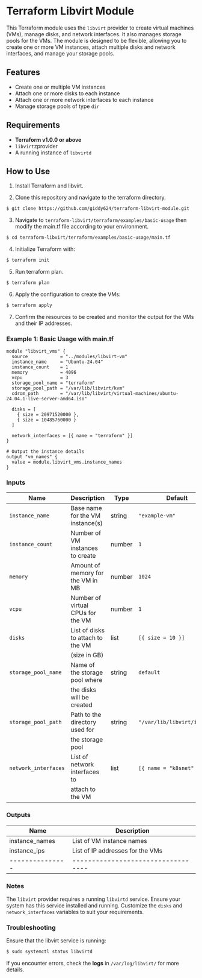 # Terraform Libvirt Module

This Terraform module uses the `libvirt` provider to create virtual machines (VMs), manage disks, and network interfaces. It also manages storage pools for the VMs. The module is designed to be flexible, allowing you to create one or more VM instances, attach multiple disks and network interfaces, and manage your storage pools.

## Features

- Create one or multiple VM instances
- Attach one or more disks to each instance
- Attach one or more network interfaces to each instance
- Manage storage pools of type `dir`

## Requirements

- **Terraform v1.0.0 or above**
- `libvirt`zprovider
- A running instance of `libvirtd`

## How to Use
1. Install Terraform and libvirt.

2. Clone this repository and navigate to the terraform directory.
```bash
$ git clone https://github.com/giddy624/terraform-libvirt-module.git
```
3. Navigate to `terraform-libvirt/terraform/examples/basic-usage` then modify the main.tf file according to your environment.
```bash
$ cd terraform-libvirt/terraform/examples/basic-usage/main.tf
```
4. Initialize Terraform with:
```bash
$ terraform init
``` 
5. Run terraform plan.
```bash
$ terraform plan
```
6. Apply the configuration to create the VMs:
```bash
$ terraform apply
```

7. Confirm the resources to be created and monitor the output for the VMs and their IP addresses.

### Example 1: Basic Usage with main.tf
```hcl
module "libvirt_vms" {
  source            = "../modules/libvirt-vm"
  instance_name     = "Ubuntu-24.04"
  instance_count    = 1
  memory            = 4096
  vcpu              = 3
  storage_pool_name = "terraform"
  storage_pool_path = "/var/lib/libvirt/kvm"
  cdrom_path        = "/var/lib/libvirt/virtual-machines/ubuntu-24.04.1-live-server-amd64.iso"

  disks = [
    { size = 20971520000 },
    { size = 10485760000 }
  ]

  network_interfaces = [{ name = "terraform" }]
}

# Output the instance details
output "vm_names" {
  value = module.libvirt_vms.instance_names
}
```

### Inputs

| Name                 | Description                       | Type   | Default                    | Required |
|----------------------|-----------------------------------|--------|----------------------------|----------|
| `instance_name`      | Base name for the VM instance(s)  | string | `"example-vm"`             | Yes      |
| `instance_count`     | Number of VM instances to create  | number | `1`                        | No       |
| `memory`             | Amount of memory for the VM in MB | number | `1024`                     | No       |
|  `vcpu`              | Number of virtual CPUs for the VM | number | `1`                        | No       |
|  `disks`             | List of disks to attach to the VM |  list  | `[{ size = 10 }]`          | No       |
|                      |   (size in GB)                    |        |                            |          |
|`storage_pool_name`   | Name of the storage pool where    | string |  `default`                 |  No      |
|                      |  the disks will be created        |        |                            |          |
|`storage_pool_path`   | Path to the directory used for    |string  |`"/var/lib/libvirt/images"` |          |
|                      | the storage pool                  |        |                            |          |
| `network_interfaces` | List of network interfaces to     | list   | `[{ name = "k8snet" }]`   | No       |
|                      |  attach to the VM                 |        |                            |          |

### Outputs
|Name	        | Description                      |
|---------------|----------------------------------|
|instance_names	| List of VM instance names        |
|instance_ips	| List of IP addresses for the VMs |
|---------------|----------------------------------|

### Notes
The `libvirt` provider requires a running `libvirtd` service. Ensure your system has this service installed and running.
Customize the `disks` and `network_interfaces` variables to suit your requirements.

### Troubleshooting
Ensure that the libvirt service is running:
```bash
$ sudo systemctl status libvirtd
```

If you encounter errors, check the **logs** in `/var/log/libvirt/` for more details.